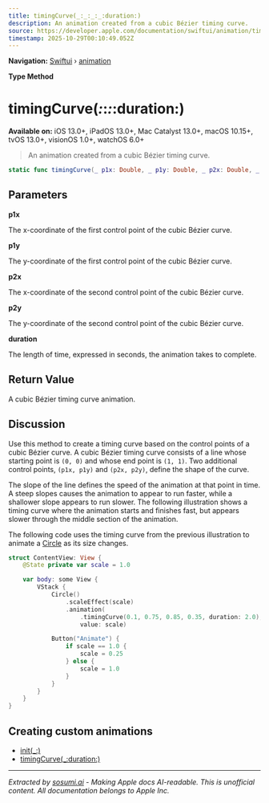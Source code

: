 ```yaml
---
title: timingCurve(_:_:_:_:duration:)
description: An animation created from a cubic Bézier timing curve.
source: https://developer.apple.com/documentation/swiftui/animation/timingcurve(_:_:_:_:duration:)
timestamp: 2025-10-29T00:10:49.052Z
---
```


**Navigation:** [Swiftui](/documentation/swiftui) › [animation](/documentation/swiftui/animation)

**Type Method**

# timingCurve(_:_:_:_:duration:)

**Available on:** iOS 13.0+, iPadOS 13.0+, Mac Catalyst 13.0+, macOS 10.15+, tvOS 13.0+, visionOS 1.0+, watchOS 6.0+

> An animation created from a cubic Bézier timing curve.

```swift
static func timingCurve(_ p1x: Double, _ p1y: Double, _ p2x: Double, _ p2y: Double, duration: TimeInterval = 0.35) -> Animation
```

## Parameters

**p1x**

The x-coordinate of the first control point of the cubic Bézier curve.



**p1y**

The y-coordinate of the first control point of the cubic Bézier curve.



**p2x**

The x-coordinate of the second control point of the cubic Bézier curve.



**p2y**

The y-coordinate of the second control point of the cubic Bézier curve.



**duration**

The length of time, expressed in seconds, the animation takes to complete.



## Return Value

A cubic Bézier timing curve animation.

## Discussion

Use this method to create a timing curve based on the control points of a cubic Bézier curve. A cubic Bézier timing curve consists of a line whose starting point is `(0, 0)` and whose end point is `(1, 1)`. Two additional control points, `(p1x, p1y)` and `(p2x, p2y)`, define the shape of the curve.

The slope of the line defines the speed of the animation at that point in time. A steep slopes causes the animation to appear to run faster, while a shallower slope appears to run slower. The following illustration shows a timing curve where the animation starts and finishes fast, but appears slower through the middle section of the animation.



The following code uses the timing curve from the previous illustration to animate a [Circle](/documentation/swiftui/circle) as its size changes.

```swift
struct ContentView: View {
    @State private var scale = 1.0

    var body: some View {
        VStack {
            Circle()
                .scaleEffect(scale)
                .animation(
                    .timingCurve(0.1, 0.75, 0.85, 0.35, duration: 2.0),
                    value: scale)

            Button("Animate") {
                if scale == 1.0 {
                    scale = 0.25
                } else {
                    scale = 1.0
                }
            }
        }
    }
}
```

## Creating custom animations

- [init(_:)](/documentation/swiftui/animation/init(_:))
- [timingCurve(_:duration:)](/documentation/swiftui/animation/timingcurve(_:duration:))

---

*Extracted by [sosumi.ai](https://sosumi.ai) - Making Apple docs AI-readable.*
*This is unofficial content. All documentation belongs to Apple Inc.*
